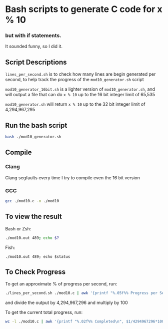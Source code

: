 # Bash scripts to generate C code for x % 10
### but with if statements.

It sounded funny, so I did it.

## Script Descriptions
`lines_per_second.sh` is to check how many lines are begin generated per second, to help track the progress of the `mod10_generator.sh` script

`mod10_generator_16bit.sh` is a lighter version of `mod10_generator.sh`, and will output a file that can do `x % 10` up to the 16 bit integer limit of 65,535

`mod10_generator.sh` will return `x % 10` up to the 32 bit integer limit of 4,294,967,295

## Run the bash script
```bash 
bash ./mod10_generator.sh
```

## Compile
### Clang
Clang segfaults every time I try to compile even the 16 bit version
### GCC
```bash 
gcc ./mod10.c -o ./mod10
```

## To view the result
Bash or Zsh: 
```bash 
./mod10.out 489; echo $?
```
Fish:
```fish
./mod10.out 489; echo $status
```

## To Check Progress
To get an approximate % of progress per second, run:
```bash
./lines_per_second.sh ./mod10.c | awk '{printf "%.05f%% Progress per Second\n", $1/4294967296 * 100}'
```
and divide the output by 4,294,967,296 and multiply by 100

To get the current total progress, run: 
```bash
wc -l ./mod10.c | awk '{printf "%.02f%% Completed\n", $1/4294967296*100}'
```
